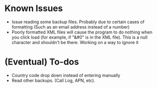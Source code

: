 # Known Issues
* Issue reading some backup files. Probably due to certain cases of formatting (Such as an email address instead of a number)
* Poorly formatted XML files will cause the program to do nothing when you click load (for example, if "&#0" is in the XML file). This is a null character and shouldn't be there. Working on a way to ignore it

# (Eventual) To-dos
* Country code drop down instead of entering manually
* Read other backups. (Call Log, APN, etc).